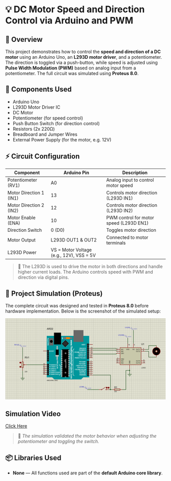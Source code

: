 
# 💡 DC Motor Speed and Direction Control via Arduino and PWM

## 🧠 Overview
This project demonstrates how to control the **speed and direction of a DC motor** using an Arduino Uno, an **L293D motor driver**, and a potentiometer. The direction is toggled via a push-button, while speed is adjusted using **Pulse Width Modulation (PWM)** based on analog input from a potentiometer. The full circuit was simulated using **Proteus 8.0**.

## 🧰 Components Used
- Arduino Uno  
- L293D Motor Driver IC  
- DC Motor  
- Potentiometer (for speed control)  
- Push Button Switch (for direction control)  
- Resistors (2x 220Ω)  
- Breadboard and Jumper Wires  
- External Power Supply (for the motor, e.g. 12V)

## ⚡ Circuit Configuration
| Component | Arduino Pin | Description |
|----------|-------------|-------------|
| Potentiometer (RV1) | A0 | Analog input to control motor speed |
| Motor Direction 1 (IN1) | 13 | Controls motor direction (L293D IN1) |
| Motor Direction 2 (IN2) | 12 | Controls motor direction (L293D IN2) |
| Motor Enable (ENA) | 10 | PWM control for motor speed (L293D EN1) |
| Direction Switch | 0 (D0) | Toggles motor direction |
| Motor Output | L293D OUT1 & OUT2 | Connected to motor terminals |
| L293D Power | VS = Motor Voltage (e.g., 12V), VSS = 5V |

> 🧠 The L293D is used to drive the motor in both directions and handle higher current loads. The Arduino controls speed with PWM and direction via digital pins.

## 🧪 Project Simulation (Proteus)
The complete circuit was designed and tested in **Proteus 8.0** before hardware implementation. Below is the screenshot of the simulated setup:

![Proteus Simulation](Media/circuit-diagram.png)

## Simulation Video
[Click Here](https://drive.google.com/file/d/1FJF508eEPfV3PKld9zPLjPjOqcNk_0OA/view?usp=drive_link)

> 🧪 *The simulation validated the motor behavior when adjusting the potentiometer and toggling the switch.*

## 📦 Libraries Used
- **None** — All functions used are part of the **default Arduino core library**.
